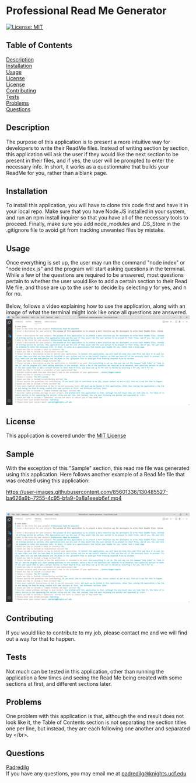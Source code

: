 # Professional Read Me Generator
<a href='https://opensource.org/licenses/MIT'>[![License: MIT](https://img.shields.io/badge/License-MIT-yellow.svg)](https://opensource.org/licenses/MIT)</a>

## Table of Contents
[Description](#Description)</br>
[Installation](#Installation)</br>[Usage](#Usage)</br>[License](#License)</br>[License](#License)</br>[Contributing](#Contributing)</br>[Tests](#Tests)</br>[Problems](#Problems)</br>[Questions](#Questions)

## Description
The purpose of this application is to present a more intuitive way for developers to write their ReadMe files. Instead of writing section by section, this application will ask the user if they would like the next section to be present in their files, and if yes, the user will be prompted to enter the necessary info. In short, it works as a questionnaire that builds your ReadMe for you, rather than a blank page.
## Installation
To install this application, you will have to clone this code first and have it in your local repo. Make sure that you have Node.JS installed in your system, and run an npm install inquirer so that you have all of the necessary tools to proceed. Finally, make sure you add node_modules and .DS_Store in the .gitignore file to avoid git from tracking unwanted files by mistake.

## Usage
Once everything is set up, the user may run the command "node index" or "node index.js" and the program will start asking questions in the terminal. While a few of the questions are required to be answered, most questions pertain to whether the user would like to add a certain section to their Read Me file, and those are up to the user to decide by selecting y for yes, and n for no.</br></br>
Below, follows a video explaining how to use the application, along with an image of what the terminal might look like once all questions are answered.</br>
<img alt="screenshot from website" src="./assets/images/readme-generator.png "></img>

## License
This application is covered under the <a href='https://opensource.org/licenses/MIT'>MIT License</a>

## Sample
With the exception of this "Sample" section, this read me file was generated using this application.
Here follows another example of a Read Me file that was created using this application:

https://user-images.githubusercontent.com/85601336/130485527-ba626a9b-7255-4c95-bfa9-0a8a1eeeb6ef.mp4

</br><img alt="screenshot from website" src="./assets/images/readme-generator.png "></img>

## Contributing
If you would like to contribute to my job, please contact me and we will find out a way for that to happen.

## Tests
Not much can be tested in this application, other than running the application a few times and seeing the Read Me being created with some sections at first, and different sections later.

## Problems
One problem with this application is that, although the end result does not look like it, the Table of Contents section is not separating the section titles one per line, but instead, they are each following one another and separated by \</br>.

## Questions
<a href='https://github.com/Padredilg'>Padredilg</a></br>
If you have any questions, you may email me at padredilg@knights.ucf.edu


